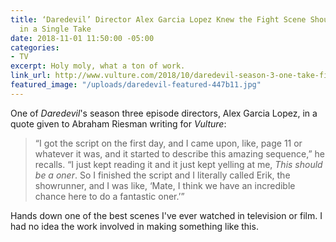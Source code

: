 ```yaml
---
title: ‘Daredevil’ Director Alex Garcia Lopez Knew the Fight Scene Should Be Done
  in a Single Take
date: 2018-11-01 11:50:00 -05:00
categories:
- TV
excerpt: Holy moly, what a ton of work.
link_url: http://www.vulture.com/2018/10/daredevil-season-3-one-take-fight-scene.html
featured_image: "/uploads/daredevil-featured-447b11.jpg"
---
```


One of *Daredevil*'s season three episode directors, Alex Garcia Lopez, in a quote given to Abraham Riesman writing for *Vulture*:

> “I got the script on the first day, and I came upon, like, page 11 or whatever it was, and it started to describe this amazing sequence,” he recalls. “I just kept reading it and it just kept yelling at me, *This should be a oner*. So I finished the script and I literally called Erik, the showrunner, and I was like, ‘Mate, I think we have an incredible chance here to do a fantastic oner.’”

Hands down one of the best scenes I've ever watched in television or film. I had no idea the work involved in making something like this.


